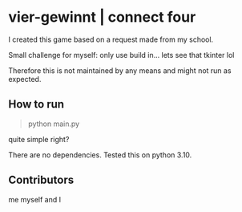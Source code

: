 # vier-gewinnt | connect four

I created this game based on a request made from my school.

Small challenge for myself: only use build in... lets see that tkinter lol

Therefore this is not maintained by any means and might not run as expected.

## How to run

> python main.py

quite simple right?

There are no dependencies. Tested this on python 3.10.

## Contributors

me myself and I
